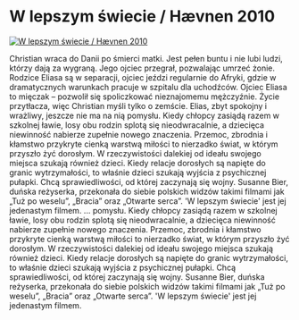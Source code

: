 W lepszym świecie / Hævnen 2010 
=============
[![W lepszym świecie / Hævnen 2010 ](http://vidos.pl/images/player.gif)](http://vidos.pl/w-lepszym-swiecie-haevnen-2010)

 Christian wraca do Danii po śmierci matki. Jest pełen buntu i nie lubi ludzi, którzy dają za wygraną. Jego ojciec przegrał, pozwalając umrzeć żonie. Rodzice Eliasa są w separacji, ojciec jeździ regularnie do Afryki, gdzie w dramatycznych warunkach pracuje w szpitalu dla uchodźców. Ojciec Eliasa to mięczak – pozwolił się spoliczkować nieznajomemu mężczyźnie. Życie przytłacza, więc Christian myśli tylko o zemście. Elias, zbyt spokojny i wrażliwy, jeszcze nie ma na nią pomysłu. Kiedy chłopcy zasiądą razem w szkolnej ławie, losy obu rodzin splotą się nieodwracalnie, a dziecięca niewinność nabierze zupełnie nowego znaczenia. Przemoc, zbrodnia i kłamstwo przykryte cienką warstwą miłości to nierzadko świat, w którym przyszło żyć dorosłym. W rzeczywistości dalekiej od ideału swojego miejsca szukają również dzieci. Kiedy relacje dorosłych są napięte do granic wytrzymałości, to właśnie dzieci szukają wyjścia z psychicznej pułapki. Chcą sprawiedliwości, od której zaczynają się wojny. Susanne Bier, duńska reżyserka, przekonała do siebie polskich widzów takimi filmami jak „Tuż po weselu”, „Bracia” oraz „Otwarte serca”. 'W lepszym świecie' jest jej jedenastym filmem.   ... pomysłu. Kiedy chłopcy zasiądą razem w szkolnej ławie, losy obu rodzin splotą się nieodwracalnie, a dziecięca niewinność nabierze zupełnie nowego znaczenia. Przemoc, zbrodnia i kłamstwo przykryte cienką warstwą miłości to nierzadko świat, w którym przyszło żyć dorosłym. W rzeczywistości dalekiej od ideału swojego miejsca szukają również dzieci. Kiedy relacje dorosłych są napięte do granic wytrzymałości, to właśnie dzieci szukają wyjścia z psychicznej pułapki. Chcą sprawiedliwości, od której zaczynają się wojny. Susanne Bier, duńska reżyserka, przekonała do siebie polskich widzów takimi filmami jak „Tuż po weselu”, „Bracia” oraz „Otwarte serca”. 'W lepszym świecie' jest jej jedenastym filmem.
